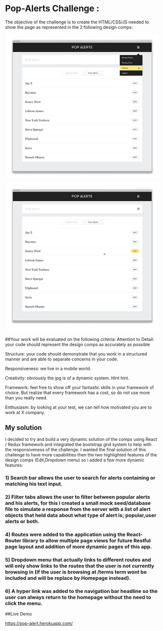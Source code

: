 # Pop-Alerts Challenge :

The objective of the challenge is to create the HTML/CSS/JS needed to show the page as represented in the 2 following design comps:

![Overview](https://github.com/talgoldfus/Pop-Alerts-Challenge/blob/master/challengeCopms/popalerts_0014_Dropdown.png)

![Overview](https://github.com/talgoldfus/Pop-Alerts-Challenge/blob/master/challengeCopms/popalerts_0011_Selection.png)


##Your work will be evaluated on the following criteria:
Attention to Detail: your code should represent the design comps as accurately as possible

Structure: your code should demonstrate that you work in a structured manner and are able to separate concerns in your code.

Responsiveness: we live in a mobile world.

Creativity: obviously the jpg is of a dynamic system. Hint hint.

Framework: feel free to show off your fantastic skills in your framework of choice. But realize that every framework has a cost, so do not use more than you really need.

Enthusiasm: by looking at your test, we can tell how motivated you are to work at X company.

## My solution

I decided to try and build a very dynamic solution of the comps using React / Redux framework and integrated the bootstrap grid system to help with the responsiveness of the challenge. I wanted the final solution of this challenge to have more capabilities then the two highlighted features of the design comps (Edit,Dropdown menu) so i added a few more dynamic features:

### 1) Search bar allows the user to search for alerts containing or matching his text input. 
### 2) Filter tabs allows the user to filter between popular alerts and his alerts, for this i created a small mock seed/database file to simulate a response from the server with a list of alert objects that held data about what type of alert is; popular,user alerts or both.
### 4) Routes were added to the application using the React-Router library to allow multiple page views for future Restful page layout and addition of more dynamic pages of this app.
### 5) Dropdown menu that actually links to different routes and will only show links to the routes that the user is not currently browsing in (If the user is browsing at /terms term wont be included and will be replace by Homepage instead).
### 6) A hyper link was added to the navigation bar headline so the user can always return to the homepage without the need to click the menu.

##Live Demo

https://pop-alert.herokuapp.com/

